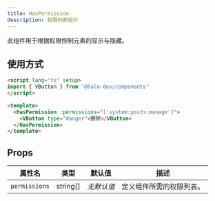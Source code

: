 ```yaml
---
title: HasPermission
description: 权限判断组件
---
```


此组件用于根据权限控制元素的显示与隐藏。

## 使用方式

```html
<script lang="ts" setup>
import { VButton } from "@halo-dev/components"
</script>

<template>
  <HasPermission :permissions="['system:posts:manage']">
    <VButton type="danger">删除</VButton>
  </HasPermission>
</template>
```

## Props

| 属性名         | 类型         | 默认值   | 描述                            |
|----------------|--------------|----------|---------------------------------|
| `permissions`  | string[]   | *无默认值* | 定义组件所需的权限列表。       |
